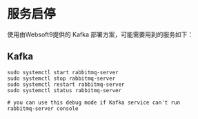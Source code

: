 # 服务启停

使用由Websoft9提供的 Kafka 部署方案，可能需要用到的服务如下：

## Kafka

```shell
sudo systemctl start rabbitmq-server
sudo systemctl stop rabbitmq-server
sudo systemctl restart rabbitmq-server
sudo systemctl status rabbitmq-server

# you can use this debug mode if Kafka service can't run
rabbitmq-server console
```